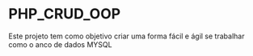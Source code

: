 # PHP_CRUD_OOP
Este projeto tem como objetivo criar uma forma fácil e ágil se trabalhar como o anco de dados MYSQL
